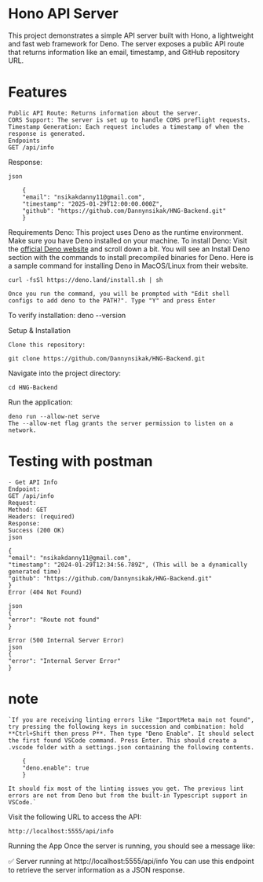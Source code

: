 # Hono API Server

This project demonstrates a simple API server built with Hono, a lightweight and fast web framework for Deno. The server exposes a public API route that returns information like an email, timestamp, and GitHub repository URL.

# Features

    Public API Route: Returns information about the server.
    CORS Support: The server is set up to handle CORS preflight requests.
    Timestamp Generation: Each request includes a timestamp of when the response is generated.
    Endpoints
    GET /api/info

Response:

    json

        {
        "email": "nsikakdanny11@gmail.com",
        "timestamp": "2025-01-29T12:00:00.000Z",
        "github": "https://github.com/Dannynsikak/HNG-Backend.git"
        }

Requirements
Deno: This project uses Deno as the runtime environment. Make sure you have Deno installed on your machine.
To install Deno:
Visit the [official Deno website](https://deno.com/) and scroll down a bit. You will see an Install Deno section with the commands to install precompiled binaries for Deno.
Here is a sample command for installing Deno in MacOS/Linux from their website.

    curl -fsSl https://deno.land/install.sh | sh

    Once you run the command, you will be prompted with "Edit shell configs to add deno to the PATH?". Type "Y" and press Enter

To verify installation:
deno --version

Setup & Installation

    Clone this repository:

    git clone https://github.com/Dannynsikak/HNG-Backend.git

Navigate into the project directory:

    cd HNG-Backend

Run the application:

    deno run --allow-net serve
    The --allow-net flag grants the server permission to listen on a network.

# Testing with postman

    - Get API Info
    Endpoint:
    GET /api/info
    Request:
    Method: GET
    Headers: (required)
    Response:
    Success (200 OK)
    json

    {
    "email": "nsikakdanny11@gmail.com",
    "timestamp": "2024-01-29T12:34:56.789Z", (This will be a dynamically generated time)
    "github": "https://github.com/Dannynsikak/HNG-Backend.git"
    }
    Error (404 Not Found)

    json
    {
    "error": "Route not found"
    }

    Error (500 Internal Server Error)
    json
    {
    "error": "Internal Server Error"
    }

# note

    `If you are receiving linting errors like "ImportMeta main not found", try pressing the following keys in succession and combination: hold **Ctrl+Shift then press P**. Then type "Deno Enable". It should select the first found VSCode command. Press Enter. This should create a .vscode folder with a settings.json containing the following contents.

        {
        "deno.enable": true
        }

    It should fix most of the linting issues you get. The previous lint errors are not from Deno but from the built-in Typescript support in VSCode.`

Visit the following URL to access the API:

    http://localhost:5555/api/info

Running the App
Once the server is running, you should see a message like:

✅ Server running at http://localhost:5555/api/info
You can use this endpoint to retrieve the server information as a JSON response.
